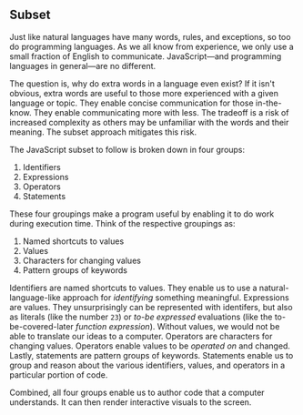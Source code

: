 ## Subset

Just like natural languages have many words, rules, and exceptions, so too do programming languages. As we all know from experience, we only use a small fraction of English to communicate. JavaScript—and programming languages in general—are no different. 

The question is, why do extra words in a language even exist? If it isn't obvious, extra words are useful to those more experienced with a given language or topic. They enable concise communication for those in-the-know. They enable communicating more with less. The tradeoff is a risk of increased complexity as others may be unfamiliar with the words and their meaning. The subset approach mitigates this risk.

The JavaScript subset to follow is broken down in four groups:
1. Identifiers
2. Expressions
3. Operators
4. Statements

These four groupings make a program useful by enabling it to do work during execution time. Think of the respective groupings as:
1. Named shortcuts to values
2. Values
3. Characters for changing values
4. Pattern groups of keywords

Identifiers are named shortcuts to values. They enable us to use a natural-language-like approach for *identifying* something meaningful. Expressions are values. They unsurprisingly can be represented with identifers, but also as literals (like the number `23`) or *to-be expressed* evaluations (like the to-be-covered-later *function expression*). Without values, we would not be able to translate our ideas to a computer. Operators are characters for changing values. Operators enable values to be *operated on* and changed. Lastly, statements are pattern groups of keywords. Statements enable us to group and reason about the various identifiers, values, and operators in a particular portion of code.

Combined, all four groups enable us to author code that a computer understands. It can then render interactive visuals to the screen.
